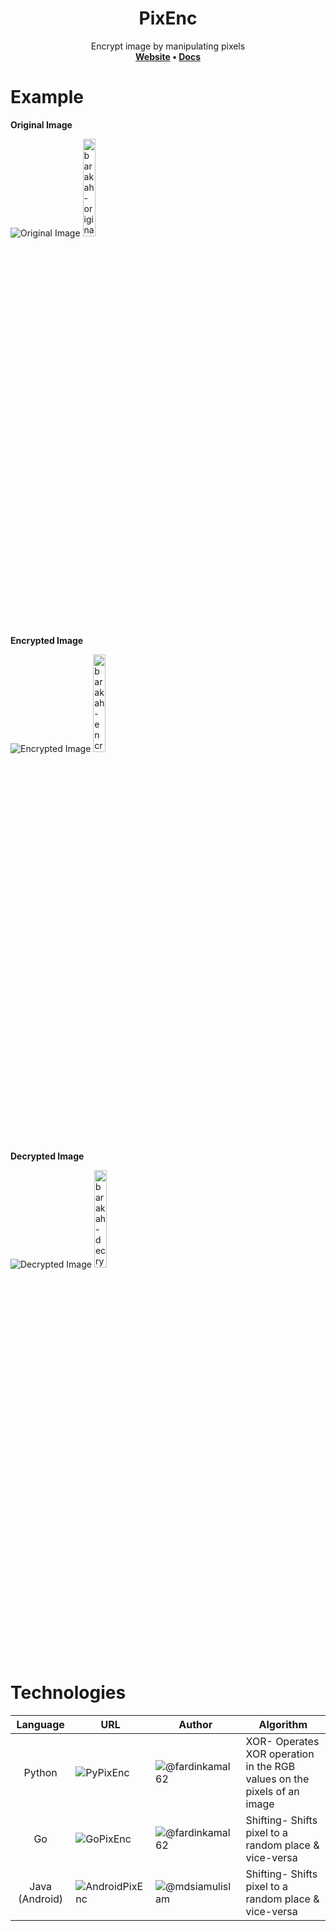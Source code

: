 <div align="center"><h1>PixEnc</h1></div>
<div align="center">Encrypt image by manipulating pixels</div>

<div align="center">
  <strong>
    <a href="https://fardinkamal62.vercel.app/projects/pixenc">Website</a>
    •
    <a href="https://docs.google.com/document/d/173xWvlrEQd1esI3rtD1SmtqtZ1rmFFwKzwRIdWKSTQw/edit?usp=sharing">Docs</a>
    </strong>
</div>

# Example
**Original Image**

![Original Image](https://i.ibb.co/GPrdJjp/image.png)
<img src="https://i.ibb.co/wd6dLdg/barakah.jpg" alt="barakah-original" style="width:20%; height: auto"/>

**Encrypted Image**

![Encrypted Image](https://i.ibb.co/smCG4fY/encrypt.png)
<img src="https://i.ibb.co/z7HHJMZ/encrypt.png" alt="barakah-encrypted" style="width:20%; height: auto"/>

**Decrypted Image**

![Decrypted Image](https://i.ibb.co/HgSTFV5/decrypt.png)
<img src="https://i.ibb.co/5K0GgQ0/decrypt.png" alt="barakah-decrypted" style="width:20%; height: auto"/>

# Technologies

| Language | URL | Author | Algorithm |
|:--------:|-----|--------|-----------|
|Python    | ![PyPixEnc](https://github.com/fardinkamal62/PyPixEnc)  | ![@fardinkamal62](https://github.com/fardinkamal62) | XOR- Operates XOR operation in the RGB values on the pixels of an image |
|Go    | ![GoPixEnc](https://github.com/fardinkamal62/GoPixEnc)  | ![@fardinkamal62](https://github.com/fardinkamal62) | Shifting- Shifts pixel to a random place & vice-versa |
|Java (Android)    | ![AndroidPixEnc](https://github.com/mdsiamulislam/AndroidPixEnc)  | ![@mdsiamulislam](https://github.com/mdsiamulislam) | Shifting- Shifts pixel to a random place & vice-versa |
